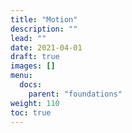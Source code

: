 ```yaml
---
title: "Motion"
description: ""
lead: ""
date: 2021-04-01
draft: true
images: []
menu:
  docs:
    parent: "foundations"
weight: 110
toc: true
---
```

